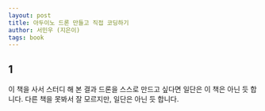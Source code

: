 ```yaml
---
layout: post
title: 아두이노 드론 만들고 직접 코딩하기 
author: 서민우 (지은이)
tags: book
---
```


## 1

이 책을 사서 스터디 해 본 결과 드론을 스스로 만드고 싶다면 일단은 이 책은 아닌 듯 합니다. 다른 책을 못봐서 잘 모르지만, 일단은 아닌 듯 합니다.

